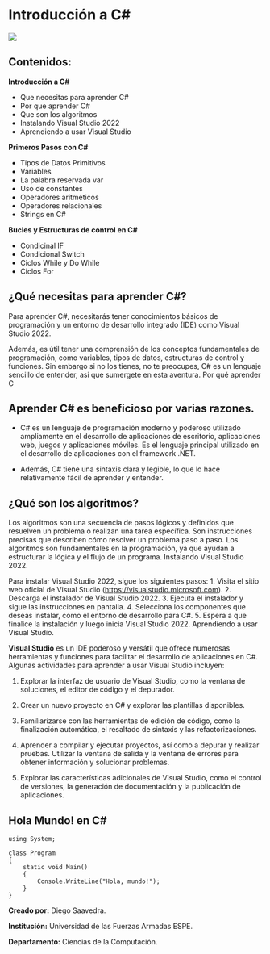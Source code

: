 # Introducción a C#

![](https://external-content.duckduckgo.com/iu/?u=https%3A%2F%2Ftse1.mm.bing.net%2Fth%3Fid%3DOIP.OPHyvzKPm-__ITS-OO0STwHaHa%26pid%3DApi&f=1&ipt=fb81fc3e68a32ea7ba18277ece191674890d1e91493d0c1ada7d3e3b11be48a6&ipo=images)

## Contenidos:

**Introducción a C#**

- Que necesitas para aprender C#
- Por que aprender C#
- Que son los algoritmos
- Instalando Visual Studio 2022
- Aprendiendo a usar Visual Studio

**Primeros Pasos con C#**

- Tipos de Datos Primitivos
- Variables
-  La palabra reservada var
-  Uso de constantes
- Operadores aritmeticos
- Operadores relacionales
- Strings en C#

**Bucles y Estructuras de control en C#**

- Condicinal IF
- Condicional Switch
- Ciclos While y Do While
- Ciclos For

## ¿Qué necesitas para aprender C#?

Para aprender C#, necesitarás tener conocimientos básicos de programación y un entorno de desarrollo integrado (IDE) como Visual Studio 2022.

Además, es útil tener una comprensión de los conceptos fundamentales de programación, como variables, tipos de datos, estructuras de control y funciones. Sin embargo si no los tienes, no te preocupes, C# es un lenguaje sencillo de entender, asi que sumergete en esta aventura.
Por qué aprender C

## Aprender C# es beneficioso por varias razones.

- C# es un lenguaje de programación moderno y poderoso utilizado ampliamente en el desarrollo de aplicaciones de escritorio, aplicaciones web, juegos y aplicaciones móviles. Es el lenguaje principal utilizado en el desarrollo de aplicaciones con el framework .NET.

- Además, C# tiene una sintaxis clara y legible, lo que lo hace relativamente fácil de aprender y entender.

## ¿Qué son los algoritmos?

Los algoritmos son una secuencia de pasos lógicos y definidos que resuelven un problema o realizan una tarea específica. Son instrucciones precisas que describen cómo resolver un problema paso a paso. Los algoritmos son fundamentales en la programación, ya que ayudan a estructurar la lógica y el flujo de un programa.
Instalando Visual Studio 2022.

Para instalar Visual Studio 2022, sigue los siguientes pasos: 1. Visita el sitio web oficial de Visual Studio (https://visualstudio.microsoft.com). 2. Descarga el instalador de Visual Studio 2022. 3. Ejecuta el instalador y sigue las instrucciones en pantalla. 4. Selecciona los componentes que deseas instalar, como el entorno de desarrollo para C#. 5. Espera a que finalice la instalación y luego inicia Visual Studio 2022.
Aprendiendo a usar Visual Studio.

**Visual Studio** es un IDE poderoso y versátil que ofrece numerosas herramientas y funciones para facilitar el desarrollo de aplicaciones en C#. Algunas actividades para aprender a usar Visual Studio incluyen:

1. Explorar la interfaz de usuario de Visual Studio, como la ventana de soluciones, el editor de código y el depurador.

2. Crear un nuevo proyecto en C# y explorar las plantillas disponibles.

3. Familiarizarse con las herramientas de edición de código, como la finalización automática, el resaltado de sintaxis y las refactorizaciones.

4. Aprender a compilar y ejecutar proyectos, así como a depurar y realizar pruebas.
    Utilizar la ventana de salida y la ventana de errores para obtener información y solucionar problemas.

5. Explorar las características adicionales de Visual Studio, como el control de versiones, la generación de documentación y la publicación de aplicaciones.

## Hola Mundo! en C#

```{Ccharp}
using System;

class Program
{
    static void Main()
    {
        Console.WriteLine("Hola, mundo!");
    }
}
```

**Creado por:** Diego Saavedra.

**Institución:** Universidad de las Fuerzas Armadas ESPE.

**Departamento:** Ciencias de la Computación.